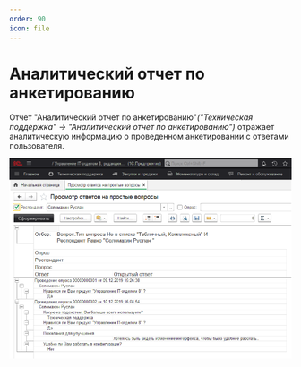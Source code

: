 ```yaml
---
order: 90
icon: file
---
```


# Аналитический отчет по анкетированию

Отчет "Аналитический отчет по анкетированию"*("Техническая поддержка" -> "Аналитический отчет по анкетированию")* отражает аналитическую информацию о проведенном анкетировании с ответами пользователя.

![01_Аналитическийотчет](static/01_Аналитическийотчет.png)